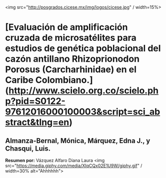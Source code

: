 <img src="http://posgrados.cicese.mx/img/logos/cicese.jpg" / width=15%>
# [Evaluación de amplificación cruzada de microsatélites para estudios de genética poblacional del cazón antillano Rhizoprionodon Porosus (Carcharhinidae) en el Caribe Colombiano.] (http://www.scielo.org.co/scielo.php?pid=S0122-97612016000100003&script=sci_abstract&tlng=en)
## Almanza-Bernal, Mónica, Márquez, Edna J., y Chasqui, Luis.

**Resumen por:** Vázquez Alfaro Diana Laura  <img src="https://media.giphy.com/media/XIqCQx02E1U9W/giphy.gif" / width=30% alt="Ahhhhhh">

